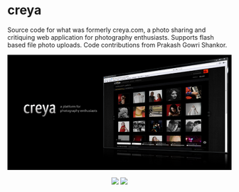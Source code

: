 # creya
Source code for what was formerly creya.com, a photo sharing and critiquing web application for photography enthusiasts. Supports flash based file photo uploads. Code contributions from Prakash Gowri Shankor. 

![alt tag](https://github.com/sv-code/creya/blob/master/resources/images/gateway.png)
<p align="center">
<img src="https://crunchbase-production-res.cloudinary.com/image/upload/c_limit,h_600,w_600/v1397188446/33c71493f49c424bea89a3b949c494ea.png" />
<img src="https://crunchbase-production-res.cloudinary.com/image/upload/c_limit,h_600,w_600/v1397188446/30dd251f2a1c2e95530543a6c25346aa.png" />
</p>
